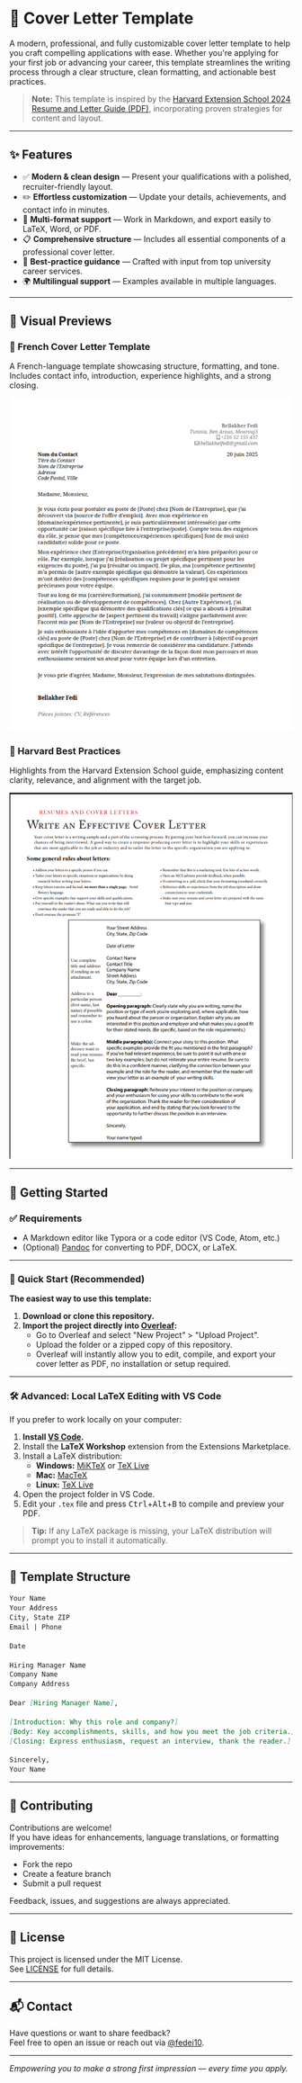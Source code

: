 # 📄 Cover Letter Template

A modern, professional, and fully customizable cover letter template to help you craft compelling applications with ease. Whether you're applying for your first job or advancing your career, this template streamlines the writing process through a clear structure, clean formatting, and actionable best practices.

> **Note:** This template is inspired by the [Harvard Extension School 2024 Resume and Letter Guide (PDF)](https://cdn-careerservices.fas.harvard.edu/wp-content/uploads/sites/161/2024/10/2024-HES_resume-and-letter.pdf), incorporating proven strategies for content and layout.

---

## ✨ Features

- ✅ **Modern & clean design** — Present your qualifications with a polished, recruiter-friendly layout.
- ✏️ **Effortless customization** — Update your details, achievements, and contact info in minutes.
- 📄 **Multi-format support** — Work in Markdown, and export easily to LaTeX, Word, or PDF.
- 📋 **Comprehensive structure** — Includes all essential components of a professional cover letter.
- 🧠 **Best-practice guidance** — Crafted with input from top university career services.
- 🌍 **Multilingual support** — Examples available in multiple languages.

---

## 📸 Visual Previews

### 📨 French Cover Letter Template
A French-language template showcasing structure, formatting, and tone. Includes contact info, introduction, experience highlights, and a strong closing.

![French Cover Letter Example](images/cover.png)

### 📘 Harvard Best Practices
Highlights from the Harvard Extension School guide, emphasizing content clarity, relevance, and alignment with the target job.

![Harvard Cover Letter Guide](images/cover2.png)

---

## 🚀 Getting Started

### ✅ Requirements

- A Markdown editor like Typora or a code editor (VS Code, Atom, etc.)
- (Optional) [Pandoc](https://pandoc.org/) for converting to PDF, DOCX, or LaTeX.

---

### 📌 Quick Start (Recommended)

**The easiest way to use this template:**

1. **Download or clone this repository.**
2. **Import the project directly into [Overleaf](https://www.overleaf.com/):**
   - Go to Overleaf and select "New Project" > "Upload Project".
   - Upload the folder or a zipped copy of this repository.
   - Overleaf will instantly allow you to edit, compile, and export your cover letter as PDF, no installation or setup required.

---

### 🛠️ Advanced: Local LaTeX Editing with VS Code

If you prefer to work locally on your computer:

1. **Install [VS Code](https://code.visualstudio.com/).**
2. Install the **LaTeX Workshop** extension from the Extensions Marketplace.
3. Install a LaTeX distribution:
    - **Windows:** [MiKTeX](https://miktex.org/download) or [TeX Live](https://www.tug.org/texlive/)
    - **Mac:** [MacTeX](https://tug.org/mactex/)
    - **Linux:** [TeX Live](https://www.tug.org/texlive/)
4. Open the project folder in VS Code.
5. Edit your `.tex` file and press <kbd>Ctrl</kbd>+<kbd>Alt</kbd>+<kbd>B</kbd> to compile and preview your PDF.

> **Tip:** If any LaTeX package is missing, your LaTeX distribution will prompt you to install it automatically.

---

## 🧱 Template Structure

```markdown
Your Name  
Your Address  
City, State ZIP  
Email | Phone

Date

Hiring Manager Name  
Company Name  
Company Address

Dear [Hiring Manager Name],

[Introduction: Why this role and company?]  
[Body: Key accomplishments, skills, and how you meet the job criteria.]  
[Closing: Express enthusiasm, request an interview, thank the reader.]

Sincerely,  
Your Name
```

---

## 🤝 Contributing

Contributions are welcome!  
If you have ideas for enhancements, language translations, or formatting improvements:

- Fork the repo
- Create a feature branch
- Submit a pull request

Feedback, issues, and suggestions are always appreciated.

---

## 📄 License

This project is licensed under the MIT License.  
See [LICENSE](LICENSE) for full details.

---

## 📬 Contact

Have questions or want to share feedback?  
Feel free to open an issue or reach out via [@fedei10](https://github.com/fedei10).

---

_Empowering you to make a strong first impression — every time you apply._
